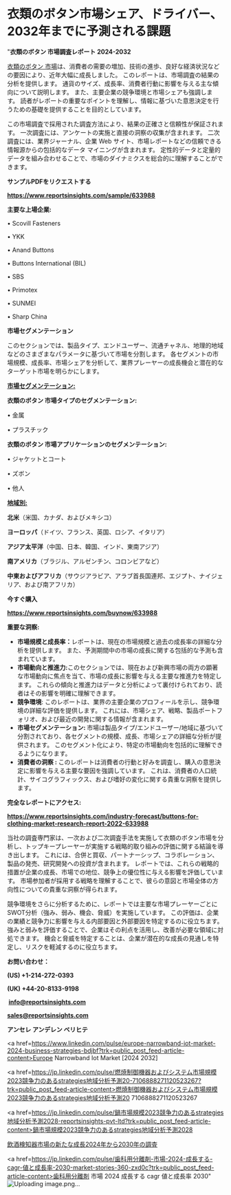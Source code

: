 # 衣類のボタン市場シェア、ドライバー、2032年までに予測される課題

"<strong>衣類のボタン 市場調査レポート 2024-2032</strong>

<a href=https://www.reportsinsights.com/sample/633988>衣類のボタン 市場</a>は、消費者の需要の増加、技術の進歩、良好な経済状況などの要因により、近年大幅に成長しました。 このレポートは、市場調査の結果の分析を提供します。 通貨のサイズ、成長率、消費者行動に影響を与える主な傾向について説明します。 また、主要企業の競争環境と市場シェアも強調します。 読者がレポートの重要なポイントを理解し、情報に基づいた意思決定を行うための基礎を提供することを目的としています。

この市場調査で採用された調査方法により、結果の正確さと信頼性が保証されます。 一次調査には、アンケートの実施と直接の洞察の収集が含まれます。 二次調査には、業界ジャーナル、企業 Web サイト、市場レポートなどの信頼できる情報源からの包括的なデータ マイニングが含まれます。 定性的データと定量的データを組み合わせることで、市場のダイナミクスを総合的に理解することができます。

<strong><b>サンプルPDFをリクエストする</b></strong>

<a href=https://www.reportsinsights.com/sample/633988><strong><u>https://www.reportsinsights.com/sample/633988</u></strong></a>

<strong>主要な上場企業:</strong>

• Scovill Fasteners

• YKK

• Anand Buttons

• Buttons International (BIL)

• SBS

• Primotex

• SUNMEI

• Sharp China

<strong>市場セグメンテーション</strong>

このセクションでは、製品タイプ、エンドユーザー、流通チャネル、地理的地域などのさまざまなパラメータに基づいて市場を分割します。 各セグメントの市場規模、成長率、市場シェアを分析して、業界プレーヤーの成長機会と潜在的なターゲット市場を明らかにします。

<strong><u>市場セグメンテーション</u></strong><strong><u>:</u></strong>

<strong>衣類のボタン 市場タイプのセグメンテーション:</strong>

• 金属

• プラスチック

<strong>衣類のボタン 市場アプリケーションのセグメンテーション:</strong>

• ジャケットとコート

• ズボン

• 他人

<strong><u>地域別</u></strong><strong><u>:</u></strong>

<strong>北米</strong>（米国、カナダ、およびメキシコ）

<strong>ヨーロッパ</strong>（ドイツ、フランス、英国、ロシア、イタリア）

<strong>アジア太平洋</strong>（中国、日本、韓国、インド、東南アジア）

<strong>南アメリカ</strong>（ブラジル、アルゼンチン、コロンビアなど）

<strong>中東およびアフリカ</strong>（サウジアラビア、アラブ首長国連邦、エジプト、ナイジェリア、および南アフリカ）

<strong>今すぐ購入</strong>

<a href=https://www.reportsinsights.com/buynow/633988><strong><u>https://www.reportsinsights.com/buynow/633988</u></strong></a>

<strong>重要な洞察:</strong>
<ul>
  <li><strong>市場規模と成長率：</strong>レポートは、現在の市場規模と過去の成長率の詳細な分析を提供します。 また、予測期間中の市場の成長に関する包括的な予測も含まれています。</li>
  <li><strong>市場動向と推進力:</strong>このセクションでは、現在および新興市場の両方の顕著な市場動向に焦点を当て、市場の成長に影響を与える主要な推進力を特定します。 これらの傾向と推進力はデータと分析によって裏付けられており、読者はその影響を明確に理解できます。</li>
  <li><strong>競争環境</strong>: このレポートは、業界の主要企業のプロフィールを示し、競争環境の詳細な評価を提供します。 これには、市場シェア、戦略、製品ポートフォリオ、および最近の開発に関する情報が含まれます。</li>
  <li><strong>市場セグメンテーション: </strong>市場は製品タイプ/エンドユーザー/地域に基づいて分割されており、各セグメントの規模、成長、市場シェアの詳細な分析が提供されます。 このセグメント化により、特定の市場動向を包括的に理解できるようになります。</li>
  <li><strong>消費者の洞察 : </strong>このレポートは消費者の行動と好みを調査し、購入の意思決定に影響を与える主要な要因を強調しています。 これは、消費者の人口統計、サイコグラフィックス、および嗜好の変化に関する貴重な洞察を提供します。</li>
</ul>
<strong>完全なレポートにアクセス:</strong>

<a href=https://www.reportsinsights.com/industry-forecast/buttons-for-clothing-market-research-report-2022-633988><strong><u><b>https://www.reportsinsights.com/industry-forecast/buttons-for-clothing-market-research-report-2022-633988</b></u></strong></a>

当社の調査専門家は、一次および二次調査手法を実施して衣類のボタン市場を分析し、トップキープレーヤーが実施する戦略的取り組みの評価に関する結論を導き出します。 これには、合併と買収、パートナーシップ、コラボレーション、製品の発売、研究開発への投資が含まれます。 レポートでは、これらの戦略的措置が企業の成長、市場での地位、競争上の優位性に与える影響を評価しています。 市場参加者が採用する戦略を理解することで、彼らの意図と市場全体の方向性についての貴重な洞察が得られます。

競争環境をさらに分析するために、レポートでは主要な市場プレーヤーごとにSWOT分析（強み、弱み、機会、脅威）を実施しています。 この評価は、企業の業績と競争力に影響を与える内部要因と外部要因を特定するのに役立ちます。 強みと弱みを評価することで、企業はその利点を活用し、改善が必要な領域に対処できます。 機会と脅威を特定することは、企業が潜在的な成長の見通しを特定し、リスクを軽減するのに役立ちます。

<strong>お問い合わせ：</strong>

<strong>(US) +1-214-272-0393</strong>

<strong>(UK) +44-20-8133-9198</strong>

<strong> </strong><a href=info@reportsinsights.com><strong><u>info@reportsinsights.com</u></strong></a>

<a href=sales@reportsinsights.com><strong><u>sales@reportsinsights.com</u></strong></a>

<strong>アンセレ アンデレン ベリヒテ</strong>

<a href=https://www.linkedin.com/pulse/europe-narrowband-iot-market-2024-business-strategies-bdjbf?trk=public_post_feed-article-content>Europe Narrowband Iot Market [2024 2032]</a>

<a href=https://jp.linkedin.com/pulse/燃焼制御機器およびシステム市場規模2023競争力のあるstrategies地域分析予測20-7106888271120523267?trk=public_post_feed-article-content>燃焼制御機器およびシステム市場規模2023競争力のあるstrategies地域分析予測20 7106888271120523267</a>

<a href=https://jp.linkedin.com/pulse/鍋市場規模2023競争力のあるstrategies地域分析予測2028-reportsinsights-pvt-ltd?trk=public_post_feed-article-content>鍋市場規模2023競争力のあるstrategies地域分析予測2028</a>

<a href=https://www.linkedin.com/pulse/飲酒検知器市場の新たな成長2024年から2030年の調査-community-market-research-8mhgf/>飲酒検知器市場の新たな成長2024年から2030年の調査</a>

<a href=https://jp.linkedin.com/pulse/歯科用分離剤-市場-2024-成長する-cagr-値と成長率-2030-market-stories-360-zxd0c?trk=public_post_feed-article-content>歯科用分離剤 市場 2024 成長する cagr 値と成長率 2030</a>"
![Uploading image.png…]()
